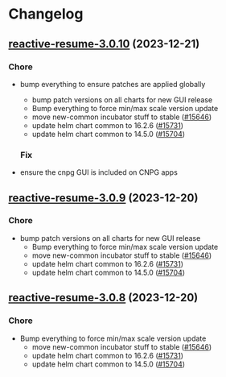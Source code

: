 # Changelog



## [reactive-resume-3.0.10](https://github.com/truecharts/charts/compare/reactive-resume-3.0.7...reactive-resume-3.0.10) (2023-12-21)

### Chore

- bump everything to ensure patches are applied globally
  - bump patch versions on all charts for new GUI release
  - Bump everything to force min/max scale version update
  - move new-common incubator stuff to stable ([#15646](https://github.com/truecharts/charts/issues/15646))
  - update helm chart common to 16.2.6 ([#15731](https://github.com/truecharts/charts/issues/15731))
  - update helm chart common to 14.5.0 ([#15704](https://github.com/truecharts/charts/issues/15704))
  
  ### Fix

- ensure the cnpg GUI is included on CNPG apps
  
  


## [reactive-resume-3.0.9](https://github.com/truecharts/charts/compare/reactive-resume-3.0.7...reactive-resume-3.0.9) (2023-12-20)

### Chore

- bump patch versions on all charts for new GUI release
  - Bump everything to force min/max scale version update
  - move new-common incubator stuff to stable ([#15646](https://github.com/truecharts/charts/issues/15646))
  - update helm chart common to 16.2.6 ([#15731](https://github.com/truecharts/charts/issues/15731))
  - update helm chart common to 14.5.0 ([#15704](https://github.com/truecharts/charts/issues/15704))
  
  


## [reactive-resume-3.0.8](https://github.com/truecharts/charts/compare/reactive-resume-3.0.7...reactive-resume-3.0.8) (2023-12-20)

### Chore

- Bump everything to force min/max scale version update
  - move new-common incubator stuff to stable ([#15646](https://github.com/truecharts/charts/issues/15646))
  - update helm chart common to 16.2.6 ([#15731](https://github.com/truecharts/charts/issues/15731))
  - update helm chart common to 14.5.0 ([#15704](https://github.com/truecharts/charts/issues/15704))
  
  
